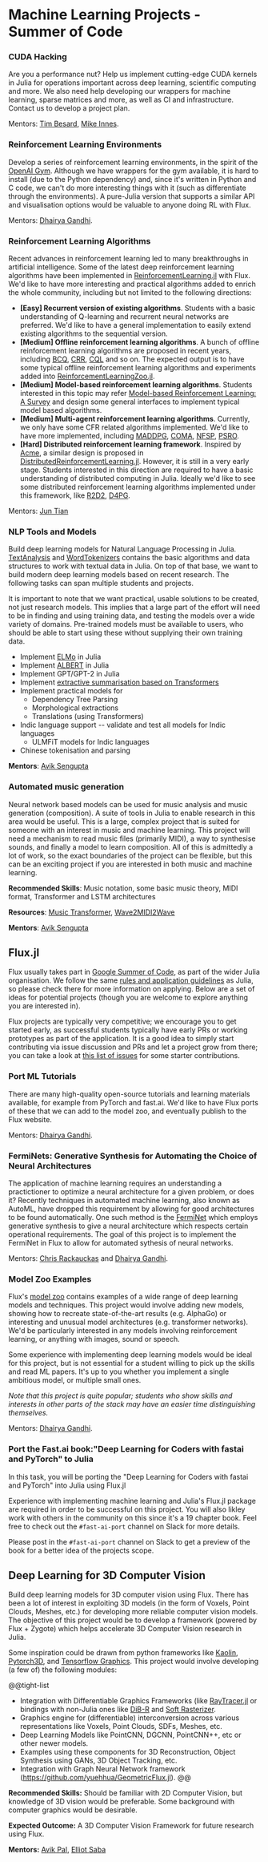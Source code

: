 #  Machine Learning Projects - Summer of Code

### CUDA Hacking

Are you a performance nut? Help us implement cutting-edge CUDA kernels in Julia for operations important across deep learning, scientific computing and more. We also need help developing our wrappers for machine learning, sparse matrices and more, as well as CI and infrastructure. Contact us to develop a project plan.

Mentors: [Tim Besard](https://github.com/maleadt), [Mike Innes](https://github.com/MikeInnes).

### Reinforcement Learning Environments

Develop a series of reinforcement learning environments, in the spirit of the [OpenAI Gym](https://gym.openai.com). Although we have wrappers for the gym available, it is hard to install (due to the Python dependency) and, since it's written in Python and C code, we can't do more interesting things with it (such as differentiate through the environments). A pure-Julia version that supports a similar API and visualisation options would be valuable to anyone doing RL with Flux.

Mentors: [Dhairya Gandhi](https://github.com/dhairyagandhi96/).

### Reinforcement Learning Algorithms

Recent advances in reinforcement learning led to many breakthroughs in artificial intelligence. Some of the latest deep reinforcement learning algorithms have been implemented in [ReinforcementLearning.jl](https://github.com/JuliaReinforcementLearning/ReinforcementLearning.jl) with Flux. We'd like to have more interesting and practical algorithms added to enrich the whole community, including but not limited to the following directions:

* **[Easy] Recurrent version of existing algorithms**. Students with a basic understanding of Q-learning and recurrent neural networks are preferred. We'd like to have a general implementation to easily extend existing algorithms to the sequential version.
* **[Medium] Offline reinforcement learning algorithms**. A bunch of offline reinforcement learning algorithms are proposed in recent years, including [BCQ](https://arxiv.org/pdf/1910.01708.pdf), [CRR](https://arxiv.org/abs/2006.15134), [CQL](https://arxiv.org/abs/2006.04779) and so on. The expected output is to have some typical offline reinforcement learning algorithms and experiments added into [ReinforcementLearningZoo.jl](https://github.com/JuliaReinforcementLearning/ReinforcementLearningZoo.jl).
* **[Medium] Model-based reinforcement learning algorithms**. Students interested in this topic may refer [Model-based Reinforcement Learning: A Survey](https://arxiv.org/abs/2006.16712) and design some general interfaces to implement typical model based algorithms.
* **[Medium] Multi-agent reinforcement learning algorithms**. Currently, we only have some CFR related algorithms implemented. We'd like to have more implemented, including [MADDPG](https://arxiv.org/abs/1706.02275v4), [COMA](https://arxiv.org/abs/1705.08926), [NFSP](https://arxiv.org/abs/1603.01121), [PSRO](https://arxiv.org/abs/1711.00832).
* **[Hard] Distributed reinforcement learning framework**. Inspired by [Acme](https://arxiv.org/abs/2006.00979), a similar design is proposed in [DistributedReinforcementLearning.jl](https://github.com/JuliaReinforcementLearning/DistributedReinforcementLearning.jl). However, it is still in a very early stage. Students interested in this direction are required to have a basic understanding of distributed computing in Julia. Ideally we'd like to see some distributed reinforcement learning algorithms implemented under this framework, like [R2D2](https://openreview.net/forum?id=r1lyTjAqYX&utm_campaign=RL%20Weekly&utm_medium=email&utm_source=Revue%20newsletter), [D4PG](https://arxiv.org/abs/1804.08617v1).

Mentors: [Jun Tian](https://github.com/findmyway)

### NLP Tools and Models

Build deep learning models for Natural Language Processing in Julia. [TextAnalysis](https://github.com/juliatext/TextAnalysis.jl)  and [WordTokenizers](https://github.com/JuliaText/WordTokenizers.jl) contains the basic algorithms and data structures to work with textual data in Julia. On top of that base, we want to build modern deep learning models based on recent research. The following tasks can span multiple students and projects.

It is important to note that we want practical, usable solutions to be created, not just research models. This implies that a large part of the effort will need to be in finding and using training data, and testing the models over a wide variety of domains. Pre-trained models must be available to users, who should be able to start using these without supplying their own training data.

* Implement [ELMo](https://allennlp.org/elmo) in Julia
* Implement [ALBERT](https://ai.googleblog.com/2019/12/albert-lite-bert-for-self-supervised.html) in Julia
* Implement GPT/GPT-2 in Julia
* Implement [extractive summarisation based on Transformers](https://arxiv.org/abs/1909.03186)
* Implement practical models for
  * Dependency Tree Parsing  
  * Morphological extractions  
  * Translations (using Transformers)  
* Indic language support -- validate and test all models for Indic languages
  * ULMFiT models for Indic languages
* Chinese tokenisation and parsing

**Mentors**: [Avik Sengupta](https://github.com/aviks/)

### Automated music generation

Neural network based models can be used for music analysis and music generation (composition). A suite
of tools in Julia to enable research in this area would be useful. This is a large, complex project that
is suited for someone with an interest in music and machine learning. This project will need a mechanism
to read music files (primarily MIDI), a way to synthesise sounds, and finally a model to learn composition.
All of this is admittedly a lot of work, so the exact boundaries of the project can be flexible, but this can be an
exciting project if you are interested in both music and machine learning.

**Recommended Skills**: Music notation, some basic music theory, MIDI format, Transformer and LSTM architectures

**Resources**: [Music Transformer](https://magenta.tensorflow.org/music-transformer), [Wave2MIDI2Wave](https://magenta.tensorflow.org/maestro-wave2midi2wave)

**Mentors**: [Avik Sengupta](https://github.com/aviks/)

## Flux.jl

Flux usually takes part in [Google Summer of Code](https://summerofcode.withgoogle.com), as part of the wider Julia organisation. We follow the same [rules and application guidelines](/jsoc/projects/) as Julia, so please check there for more information on applying. Below are a set of ideas for potential projects (though you are welcome to explore anything you are interested in).

Flux projects are typically very competitive; we encourage you to get started early, as successful students typically have early PRs or working prototypes as part of the application. It is a good idea to simply start contributing via issue discussion and PRs and let a project grow from there; you can take a look at [this list of issues](https://github.com/FluxML/Flux.jl/issues?q=is%3Aopen+is%3Aissue+label%3A%22help+wanted%22) for some starter contributions.

### Port ML Tutorials

There are many high-quality open-source tutorials and learning materials available, for example from PyTorch and fast.ai. We'd like to have Flux ports of these that we can add to the model zoo, and eventually publish to the Flux website.

Mentors: [Dhairya Gandhi](https://github.com/dhairyagandhi96/).

### FermiNets: Generative Synthesis for Automating the Choice of Neural Architectures

The application of machine learning requires an understanding a practictioner to optimize a neural architecture for a given problem, or does it? Recently techniques in automated machine learning, also known as AutoML, have dropped this requirement by allowing for good architectures to be found automatically. One such method is the [FermiNet](https://arxiv.org/abs/1809.05989) which employs generative synthesis to give a neural architecture which respects certain operational requirements. The goal of this project is to implement the FermiNet in Flux to allow for automated sythesis of neural networks.

Mentors: [Chris Rackauckas](https://github.com/ChrisRackauckas) and [Dhairya Gandhi](https://github.com/dhairyagandhi96/).

### Model Zoo Examples

Flux's [model zoo](https://github.com/FluxML/model-zoo/) contains examples of a wide range of deep learning models and techniques. This project would involve adding new models, showing how to recreate state-of-the-art results (e.g. AlphaGo) or interesting and unusual model architectures (e.g. transformer networks). We'd be particularly interested in any models involving reinforcement learning, or anything with images, sound or speech.

Some experience with implementing deep learning models would be ideal for this project, but is not essential for a student willing to pick up the skills and read ML papers. It's up to you whether you implement a single ambitious model, or multiple small ones.

*Note that this project is quite popular; students who show skills and interests in other parts of the stack may have an easier time distinguishing themselves.*

Mentors: [Dhairya Gandhi](https://github.com/dhairyagandhi96/).

### Port the Fast.ai book:"Deep Learning for Coders with fastai and PyTorch" to Julia

In this task, you will be porting the "Deep Learning for Coders with fastai and PyTorch" into Julia using Flux.jl

Experience with implementing machine learning and Julia's Flux.jl package are required in order to be successful on this project. You will also likley work with others in the community on this since it's a 19 chapter book. Feel free to check out the `#fast-ai-port` channel on Slack for more details.

Please post in the `#fast-ai-port` channel on Slack to get a preview of the book for a better idea of the projects scope.

## Deep Learning for 3D Computer Vision

Build deep learning models for 3D computer vision using Flux. There has been a lot of interest in exploiting 3D models (in the form of Voxels, Point Clouds, Meshes, etc.) for developing more reliable computer vision models. The objective of this project would be to develop a framework (powered by Flux + Zygote) which helps accelerate 3D Computer Vision research in Julia.

Some inspiration could be drawn from python frameworks like [Kaolin](https://kaolin.readthedocs.io/en/latest/), [Pytorch3D](https://pytorch3d.readthedocs.io/en/latest/overview.html), and [Tensorflow Graphics](https://www.tensorflow.org/graphics/overview). This project would involve developing (a few of) the following modules:

@@tight-list
* Integration with Differentiable Graphics Frameworks (like [RayTracer.jl](https://github.com/avik-pal/RayTracer.jl) or bindings with non-Julia ones like [DiB-R](https://nv-tlabs.github.io/DIB-R/) and [Soft Rasterizer](https://arxiv.org/abs/1904.01786).
* Graphics engine for (differentiable) interconversion across various representations like Voxels, Point Clouds, SDFs, Meshes, etc.
* Deep Learning Models like PointCNN, DGCNN, PointCNN++, etc or other newer models.
* Examples using these components for 3D Reconstruction, Object Synthesis using GANs, 3D Object Tracking, etc.
* Integration with Graph Neural Network framework (https://github.com/yuehhua/GeometricFlux.jl).
@@

**Recommended Skills:** Should be familiar with 2D Computer Vision, but knowledge of 3D vision would be preferable. Some background with computer graphics would be desirable.

**Expected Outcome:** A 3D Computer Vision Framework for future research using Flux.

**Mentors:** [Avik Pal](https://avik-pal.github.io), [Elliot Saba](https://github.com/staticfloat)
